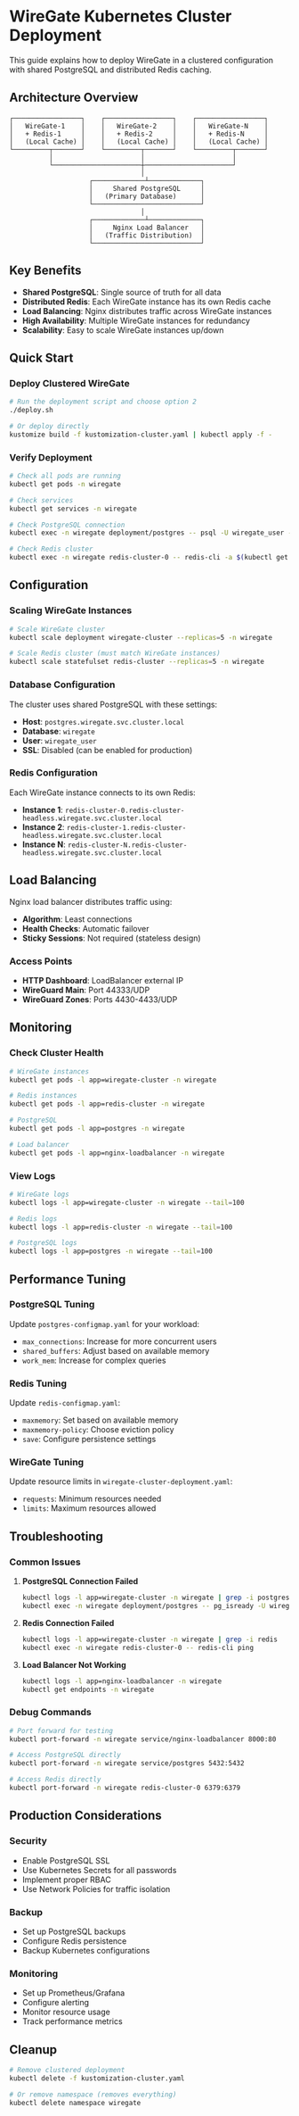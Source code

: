 # WireGate Kubernetes Cluster Deployment

This guide explains how to deploy WireGate in a clustered configuration with shared PostgreSQL and distributed Redis caching.

## Architecture Overview

```
┌─────────────────┐    ┌─────────────────┐    ┌─────────────────┐
│   WireGate-1    │    │   WireGate-2    │    │   WireGate-N    │
│   + Redis-1     │    │   + Redis-2     │    │   + Redis-N     │
│   (Local Cache) │    │   (Local Cache) │    │   (Local Cache) │
└─────────┬───────┘    └─────────┬───────┘    └─────────┬───────┘
          │                      │                      │
          └──────────────────────┼──────────────────────┘
                                 │
                    ┌─────────────┴─────────────┐
                    │     Shared PostgreSQL     │
                    │   (Primary Database)      │
                    └───────────────────────────┘
                                 │
                    ┌─────────────┴─────────────┐
                    │     Nginx Load Balancer   │
                    │   (Traffic Distribution)  │
                    └───────────────────────────┘
```

## Key Benefits

- **Shared PostgreSQL**: Single source of truth for all data
- **Distributed Redis**: Each WireGate instance has its own Redis cache
- **Load Balancing**: Nginx distributes traffic across WireGate instances
- **High Availability**: Multiple WireGate instances for redundancy
- **Scalability**: Easy to scale WireGate instances up/down

## Quick Start

### Deploy Clustered WireGate

```bash
# Run the deployment script and choose option 2
./deploy.sh

# Or deploy directly
kustomize build -f kustomization-cluster.yaml | kubectl apply -f -
```

### Verify Deployment

```bash
# Check all pods are running
kubectl get pods -n wiregate

# Check services
kubectl get services -n wiregate

# Check PostgreSQL connection
kubectl exec -n wiregate deployment/postgres -- psql -U wiregate_user -d wiregate -c "SELECT version();"

# Check Redis cluster
kubectl exec -n wiregate redis-cluster-0 -- redis-cli -a $(kubectl get secret redis-secret -o jsonpath='{.data.password}' | base64 -d) ping
```

## Configuration

### Scaling WireGate Instances

```bash
# Scale WireGate cluster
kubectl scale deployment wiregate-cluster --replicas=5 -n wiregate

# Scale Redis cluster (must match WireGate instances)
kubectl scale statefulset redis-cluster --replicas=5 -n wiregate
```

### Database Configuration

The cluster uses shared PostgreSQL with these settings:
- **Host**: `postgres.wiregate.svc.cluster.local`
- **Database**: `wiregate`
- **User**: `wiregate_user`
- **SSL**: Disabled (can be enabled for production)

### Redis Configuration

Each WireGate instance connects to its own Redis:
- **Instance 1**: `redis-cluster-0.redis-cluster-headless.wiregate.svc.cluster.local`
- **Instance 2**: `redis-cluster-1.redis-cluster-headless.wiregate.svc.cluster.local`
- **Instance N**: `redis-cluster-N.redis-cluster-headless.wiregate.svc.cluster.local`

## Load Balancing

Nginx load balancer distributes traffic using:
- **Algorithm**: Least connections
- **Health Checks**: Automatic failover
- **Sticky Sessions**: Not required (stateless design)

### Access Points

- **HTTP Dashboard**: LoadBalancer external IP
- **WireGuard Main**: Port 44333/UDP
- **WireGuard Zones**: Ports 4430-4433/UDP

## Monitoring

### Check Cluster Health

```bash
# WireGate instances
kubectl get pods -l app=wiregate-cluster -n wiregate

# Redis instances
kubectl get pods -l app=redis-cluster -n wiregate

# PostgreSQL
kubectl get pods -l app=postgres -n wiregate

# Load balancer
kubectl get pods -l app=nginx-loadbalancer -n wiregate
```

### View Logs

```bash
# WireGate logs
kubectl logs -l app=wiregate-cluster -n wiregate --tail=100

# Redis logs
kubectl logs -l app=redis-cluster -n wiregate --tail=100

# PostgreSQL logs
kubectl logs -l app=postgres -n wiregate --tail=100
```

## Performance Tuning

### PostgreSQL Tuning

Update `postgres-configmap.yaml` for your workload:
- `max_connections`: Increase for more concurrent users
- `shared_buffers`: Adjust based on available memory
- `work_mem`: Increase for complex queries

### Redis Tuning

Update `redis-configmap.yaml`:
- `maxmemory`: Set based on available memory
- `maxmemory-policy`: Choose eviction policy
- `save`: Configure persistence settings

### WireGate Tuning

Update resource limits in `wiregate-cluster-deployment.yaml`:
- `requests`: Minimum resources needed
- `limits`: Maximum resources allowed

## Troubleshooting

### Common Issues

1. **PostgreSQL Connection Failed**
   ```bash
   kubectl logs -l app=wiregate-cluster -n wiregate | grep -i postgres
   kubectl exec -n wiregate deployment/postgres -- pg_isready -U wiregate_user -d wiregate
   ```

2. **Redis Connection Failed**
   ```bash
   kubectl logs -l app=wiregate-cluster -n wiregate | grep -i redis
   kubectl exec -n wiregate redis-cluster-0 -- redis-cli ping
   ```

3. **Load Balancer Not Working**
   ```bash
   kubectl logs -l app=nginx-loadbalancer -n wiregate
   kubectl get endpoints -n wiregate
   ```

### Debug Commands

```bash
# Port forward for testing
kubectl port-forward -n wiregate service/nginx-loadbalancer 8000:80

# Access PostgreSQL directly
kubectl port-forward -n wiregate service/postgres 5432:5432

# Access Redis directly
kubectl port-forward -n wiregate redis-cluster-0 6379:6379
```

## Production Considerations

### Security
- Enable PostgreSQL SSL
- Use Kubernetes Secrets for all passwords
- Implement proper RBAC
- Use Network Policies for traffic isolation

### Backup
- Set up PostgreSQL backups
- Configure Redis persistence
- Backup Kubernetes configurations

### Monitoring
- Set up Prometheus/Grafana
- Configure alerting
- Monitor resource usage
- Track performance metrics

## Cleanup

```bash
# Remove clustered deployment
kubectl delete -f kustomization-cluster.yaml

# Or remove namespace (removes everything)
kubectl delete namespace wiregate
```
